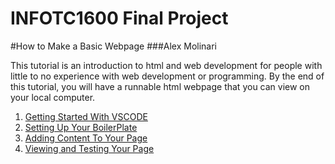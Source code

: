 # INFOTC1600 Final Project

#How to Make a Basic Webpage
###Alex Molinari

This tutorial is an introduction to html and web development for people with little to no experience with web development or programming.  By the end of this tutorial, you will have a runnable html webpage that you can view on your local computer.

1. [Getting Started With VSCODE](GettingStarted.md)
2. [Setting Up Your BoilerPlate](BoilerPlate.md)
3. [Adding Content To Your Page](Content.md)
4. [Viewing and Testing Your Page](Testing.md)
